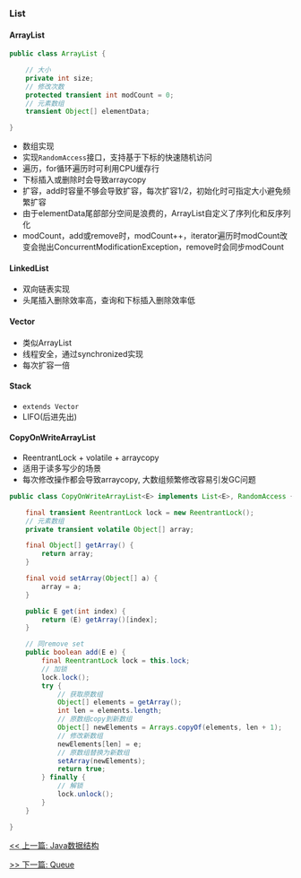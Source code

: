 ### List

#### ArrayList

```java
public class ArrayList {

    // 大小
    private int size;
    // 修改次数
    protected transient int modCount = 0;
    // 元素数组
    transient Object[] elementData;

}
```

* 数组实现
* 实现`RandomAccess`接口，支持基于下标的快速随机访问
* 遍历，for循环遍历时可利用CPU缓存行
* 下标插入或删除时会导致arraycopy
* 扩容，add时容量不够会导致扩容，每次扩容1/2，初始化时可指定大小避免频繁扩容
* 由于elementData尾部部分空间是浪费的，ArrayList自定义了序列化和反序列化
* modCount，add或remove时，modCount++，iterator遍历时modCount改变会抛出ConcurrentModificationException，remove时会同步modCount

#### LinkedList

* 双向链表实现
* 头尾插入删除效率高，查询和下标插入删除效率低

#### Vector

* 类似ArrayList
* 线程安全，通过synchronized实现
* 每次扩容一倍

#### Stack

* `extends Vector`
* LIFO(后进先出)

#### CopyOnWriteArrayList

* ReentrantLock + volatile + arraycopy
* 适用于读多写少的场景
* 每次修改操作都会导致arraycopy, 大数组频繁修改容易引发GC问题

```java
public class CopyOnWriteArrayList<E> implements List<E>, RandomAccess {

    final transient ReentrantLock lock = new ReentrantLock();
    // 元素数组
    private transient volatile Object[] array;

    final Object[] getArray() {
        return array;
    }

    final void setArray(Object[] a) {
        array = a;
    }

    public E get(int index) {
        return (E) getArray()[index];
    }

    // 同remove set
    public boolean add(E e) {
        final ReentrantLock lock = this.lock;
        // 加锁
        lock.lock();
        try {
            // 获取原数组
            Object[] elements = getArray();
            int len = elements.length;
            // 原数组copy到新数组
            Object[] newElements = Arrays.copyOf(elements, len + 1);
            // 修改新数组
            newElements[len] = e;
            // 原数组替换为新数组
            setArray(newElements);
            return true;
        } finally {
            // 解锁
            lock.unlock();
        }
    }

}
```


[<< 上一篇: Java数据结构](3-Java集合/Java数据结构.md)

[>> 下一篇: Queue](3-Java集合/Queue.md)
